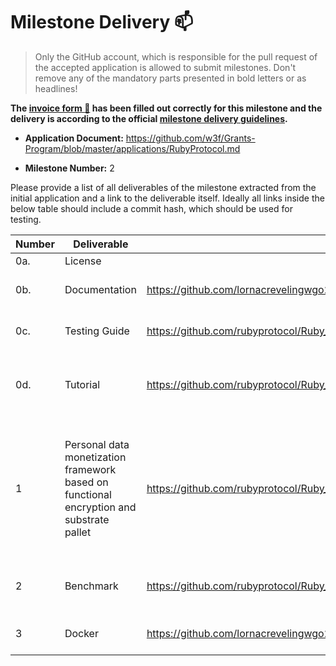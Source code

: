 # Milestone Delivery :mailbox:

> Only the GitHub account, which is responsible for the pull request of the accepted application is allowed to submit milestones. Don't remove any of the mandatory parts presented in bold letters or as headlines!

**The [invoice form :pencil:](https://forms.gle/LSRr7PCjBpEbKGh89) has been filled out correctly for this milestone and the delivery is according to the official [milestone delivery guidelines](https://github.com/w3f/General-Grants-Program/blob/master/grants/milestone-deliverables-guidelines.md).**

- **Application Document:** https://github.com/w3f/Grants-Program/blob/master/applications/RubyProtocol.md

- **Milestone Number:** 2

Please provide a list of all deliverables of the milestone extracted from the initial application and a link to the deliverable itself. Ideally all links inside the below table should include a commit hash, which should be used for testing.

| **Number** | **Deliverable**                                                                          | Link                                                                               | Notes                                                                                                                                                                                                                          |
| ---------- | ---------------------------------------------------------------------------------------- | ---------------------------------------------------------------------------------- | ------------------------------------------------------------------------------------------------------------------------------------------------------------------------------------------------------------------------------ |
| 0a.        | License                                                                                  |                                                                                    | Apache License 2.0                                                                                                                                                                                                             |
| 0b.        | Documentation                                                                            | https://github.com/lornacrevelingwgo23/zeropool_substrate_fork/blob/main/README.md | This tutorial illustrates how to set up and run a zeropool node.                                                                                                                                                               |
| 0c.        | Testing Guide                                                                            | https://github.com/rubyprotocol/Ruby_milestone2/blob/main/README.md                | Please follow the instruction in the link to perform the test.                                                                                                                                                                 |
| 0d.        | Tutorial                                                                                 | https://github.com/rubyprotocol/Ruby_milestone2/blob/main/tutorial.md              | This article explains the functionality of the proposed client and UI delivered in this milestone.                                                                                                                             |
| 1          | Personal data monetization framework based on functional encryption and substrate pallet | https://github.com/rubyprotocol/Ruby_milestone2                                    | This work is based on the existing work on private ml (https://github.com/Ruby-Protocol/private_ml) and it provides the client and the necessary UI to enable the users to interact with the algorithms and substrate modules. |
| 2          | Benchmark                                                                                | https://github.com/rubyprotocol/Ruby_milestone2/tree/main/ruby-api/benchmark       | The benchmark measurs the latency of the proposed client functionalities.                                                                                                                                                      |
| 3          | Docker                                                                                   | https://github.com/lornacrevelingwgo23/Ruby_dockerfile                             | The dockerfile demonstrates the usage of our modules.                                                                                                                                                                          |
